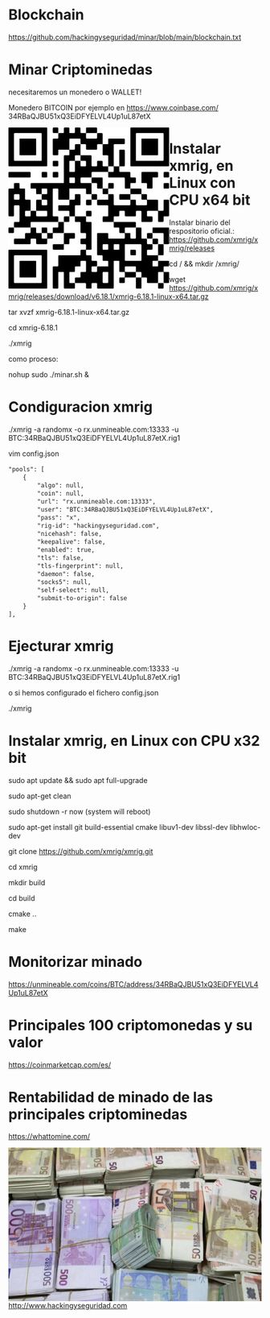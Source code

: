 # Blockchain

https://github.com/hackingyseguridad/minar/blob/main/blockchain.txt

#  Minar Criptominedas 

necesitaremos un monedero o WALLET!

Monedero BITCOIN por ejemplo en https://www.coinbase.com/
34RBaQJBU51xQ3EiDFYELVL4Up1uL87etX

<img style="float:left" alt="Monedero BTC" src="https://github.com/hackingyseguridad/minar/blob/main/monedero.png">

# Instalar xmrig, en Linux con CPU x64 bit

Instalar binario del respositorio oficial.:  
https://github.com/xmrig/xmrig/releases

cd / && mkdir /xmrig/

wget https://github.com/xmrig/xmrig/releases/download/v6.18.1/xmrig-6.18.1-linux-x64.tar.gz

tar xvzf xmrig-6.18.1-linux-x64.tar.gz

cd xmrig-6.18.1

./xmrig

como proceso:

nohup sudo ./minar.sh &

# Condiguracion xmrig 

./xmrig -a randomx -o rx.unmineable.com:13333 -u BTC:34RBaQJBU51xQ3EiDFYELVL4Up1uL87etX.rig1

vim config.json

    "pools": [
        {
            "algo": null,
            "coin": null,
            "url": "rx.unmineable.com:13333",
            "user": "BTC:34RBaQJBU51xQ3EiDFYELVL4Up1uL87etX",
            "pass": "x",
            "rig-id": "hackingyseguridad.com",
            "nicehash": false,
            "keepalive": false,
            "enabled": true,
            "tls": false,
            "tls-fingerprint": null,
            "daemon": false,
            "socks5": null,
            "self-select": null,
            "submit-to-origin": false
        }
    ],

# Ejecturar xmrig

./xmrig -a randomx -o rx.unmineable.com:13333 -u BTC:34RBaQJBU51xQ3EiDFYELVL4Up1uL87etX.rig1

o si hemos configurado el fichero config.json

./xmrig 



# Instalar xmrig, en Linux con CPU x32 bit

sudo apt update && sudo apt full-upgrade

sudo apt-get clean

sudo shutdown -r now (system will reboot)

sudo apt-get install git build-essential cmake libuv1-dev libssl-dev libhwloc-dev

git clone https://github.com/xmrig/xmrig.git

cd xmrig

mkdir build

cd build

cmake ..

make

# Monitorizar minado 

https://unmineable.com/coins/BTC/address/34RBaQJBU51xQ3EiDFYELVL4Up1uL87etX

# Principales 100 criptomonedas y su valor 

https://coinmarketcap.com/es/

# Rentabilidad de minado de las principales criptominedas

https://whattomine.com/

<img style="float:left" alt="euro" src="https://github.com/hackingyseguridad/minar/blob/main/euro.png">

# 

http://www.hackingyseguridad.com





